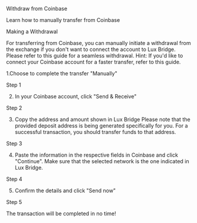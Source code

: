 Withdraw from Coinbase

Learn how to manually transfer from Coinbase

Making a Withdrawal

For transferring from Coinbase, you can manually initiate a withdrawal from the exchange if you don't want to connect the account to Lux Bridge. Please refer to this guide for a seamless withdrawal.
Hint: If you'd like to connect your Coinbase account for a faster transfer, refer to this guide.

1.Choose to complete the transfer "Manually"

Step 1

2. In your Coinbase account, click "Send & Receive"

Step 2

3. Copy the address and amount shown in Lux Bridge
Please note that the provided deposit address is being generated specifically for you. For a successful transaction, you should transfer funds to that address.

Step 3

4. Paste the information in the respective fields in Coinbase and click "Continue". 
Make sure that the selected network is the one indicated in Lux Bridge.

Step 4

5. Confirm the details and click "Send now"

Step 5

The transaction will be completed in no time! 
